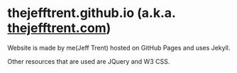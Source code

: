 # thejefftrent.github.io (a.k.a. [thejefftrent.com](https://www.thejefftrent.com))

Website is made by me(Jeff Trent) hosted on GitHub Pages and uses Jekyll.

Other resources that are used are JQuery and W3 CSS.
